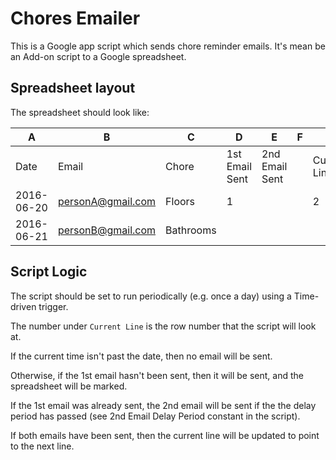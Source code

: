 # Chores Emailer

This is a Google app script which sends chore reminder emails.
It's mean be an Add-on script to a Google spreadsheet.

## Spreadsheet layout

The spreadsheet should look like:

| A          | B                 | C         | D              | E              | F | G            |
|------------|-------------------|-----------|----------------|----------------|---|--------------|
| Date       | Email             | Chore     | 1st Email Sent | 2nd Email Sent |   | Current Line |
| 2016-06-20 | personA@gmail.com | Floors    | 1              |                |   | 2            |
| 2016-06-21 | personB@gmail.com | Bathrooms |                |                |   |              |


## Script Logic

The script should be set to run periodically (e.g. once a day) using a Time-driven trigger.

The number under `Current Line` is the row number that the script will look at.

If the current time isn't past the date, then no email will be sent.

Otherwise, if the 1st email hasn't been sent, then it will be sent, and the spreadsheet will be marked.

If the 1st email was already sent, the 2nd email will be sent if the the delay period has passed (see 2nd Email Delay Period constant in the script).

If both emails have been sent, then the current line will be updated to point to the next line.
